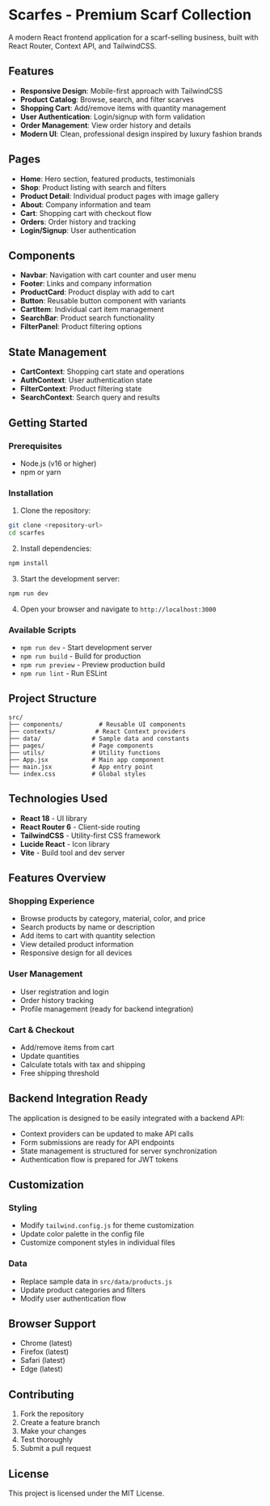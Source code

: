 # Scarfes - Premium Scarf Collection

A modern React frontend application for a scarf-selling business, built with React Router, Context API, and TailwindCSS.

## Features

- **Responsive Design**: Mobile-first approach with TailwindCSS
- **Product Catalog**: Browse, search, and filter scarves
- **Shopping Cart**: Add/remove items with quantity management
- **User Authentication**: Login/signup with form validation
- **Order Management**: View order history and details
- **Modern UI**: Clean, professional design inspired by luxury fashion brands

## Pages

- **Home**: Hero section, featured products, testimonials
- **Shop**: Product listing with search and filters
- **Product Detail**: Individual product pages with image gallery
- **About**: Company information and team
- **Cart**: Shopping cart with checkout flow
- **Orders**: Order history and tracking
- **Login/Signup**: User authentication

## Components

- **Navbar**: Navigation with cart counter and user menu
- **Footer**: Links and company information
- **ProductCard**: Product display with add to cart
- **Button**: Reusable button component with variants
- **CartItem**: Individual cart item management
- **SearchBar**: Product search functionality
- **FilterPanel**: Product filtering options

## State Management

- **CartContext**: Shopping cart state and operations
- **AuthContext**: User authentication state
- **FilterContext**: Product filtering state
- **SearchContext**: Search query and results

## Getting Started

### Prerequisites

- Node.js (v16 or higher)
- npm or yarn

### Installation

1. Clone the repository:
```bash
git clone <repository-url>
cd scarfes
```

2. Install dependencies:
```bash
npm install
```

3. Start the development server:
```bash
npm run dev
```

4. Open your browser and navigate to `http://localhost:3000`

### Available Scripts

- `npm run dev` - Start development server
- `npm run build` - Build for production
- `npm run preview` - Preview production build
- `npm run lint` - Run ESLint

## Project Structure

```
src/
├── components/          # Reusable UI components
├── contexts/           # React Context providers
├── data/              # Sample data and constants
├── pages/             # Page components
├── utils/             # Utility functions
├── App.jsx            # Main app component
├── main.jsx           # App entry point
└── index.css          # Global styles
```

## Technologies Used

- **React 18** - UI library
- **React Router 6** - Client-side routing
- **TailwindCSS** - Utility-first CSS framework
- **Lucide React** - Icon library
- **Vite** - Build tool and dev server

## Features Overview

### Shopping Experience
- Browse products by category, material, color, and price
- Search products by name or description
- Add items to cart with quantity selection
- View detailed product information
- Responsive design for all devices

### User Management
- User registration and login
- Order history tracking
- Profile management (ready for backend integration)

### Cart & Checkout
- Add/remove items from cart
- Update quantities
- Calculate totals with tax and shipping
- Free shipping threshold

## Backend Integration Ready

The application is designed to be easily integrated with a backend API:

- Context providers can be updated to make API calls
- Form submissions are ready for API endpoints
- State management is structured for server synchronization
- Authentication flow is prepared for JWT tokens

## Customization

### Styling
- Modify `tailwind.config.js` for theme customization
- Update color palette in the config file
- Customize component styles in individual files

### Data
- Replace sample data in `src/data/products.js`
- Update product categories and filters
- Modify user authentication flow

## Browser Support

- Chrome (latest)
- Firefox (latest)
- Safari (latest)
- Edge (latest)

## Contributing

1. Fork the repository
2. Create a feature branch
3. Make your changes
4. Test thoroughly
5. Submit a pull request

## License

This project is licensed under the MIT License.


